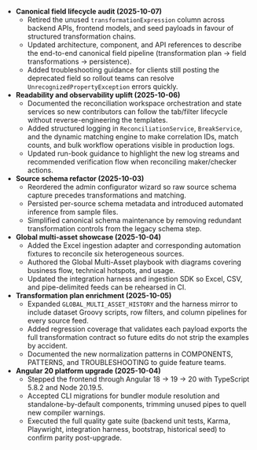 - **Canonical field lifecycle audit (2025-10-07)**
  - Retired the unused `transformationExpression` column across backend APIs, frontend models, and seed payloads in favour of structured transformation chains.
  - Updated architecture, component, and API references to describe the end-to-end canonical field pipeline (transformation plan → field transformations → persistence).
  - Added troubleshooting guidance for clients still posting the deprecated field so rollout teams can resolve `UnrecognizedPropertyException` errors quickly.
- **Readability and observability uplift (2025-10-06)**
  - Documented the reconciliation workspace orchestration and state services so new contributors can follow the tab/filter lifecycle without reverse-engineering the templates.
  - Added structured logging in `ReconciliationService`, `BreakService`, and the dynamic matching engine to make correlation IDs, match counts, and bulk workflow operations visible in production logs.
  - Updated run-book guidance to highlight the new log streams and recommended verification flow when reconciling maker/checker actions.
- **Source schema refactor (2025-10-03)**
  - Reordered the admin configurator wizard so raw source schema capture precedes transformations and matching.
  - Persisted per-source schema metadata and introduced automated inference from sample files.
  - Simplified canonical schema maintenance by removing redundant transformation controls from the legacy schema step.
- **Global multi-asset showcase (2025-10-04)**
  - Added the Excel ingestion adapter and corresponding automation fixtures to reconcile six heterogeneous sources.
  - Authored the Global Multi-Asset playbook with diagrams covering business flow, technical hotspots, and usage.
  - Updated the integration harness and ingestion SDK so Excel, CSV, and pipe-delimited feeds can be rehearsed in CI.
- **Transformation plan enrichment (2025-10-05)**
  - Expanded `GLOBAL_MULTI_ASSET_HISTORY` and the harness mirror to include dataset Groovy scripts, row filters, and
    column pipelines for every source feed.
  - Added regression coverage that validates each payload exports the full transformation contract so future edits do
    not strip the examples by accident.
  - Documented the new normalization patterns in COMPONENTS, PATTERNS, and TROUBLESHOOTING to guide feature teams.
- **Angular 20 platform upgrade (2025-10-04)**
  - Stepped the frontend through Angular 18 → 19 → 20 with TypeScript 5.8.2 and Node 20.19.5.
  - Accepted CLI migrations for bundler module resolution and standalone-by-default components, trimming unused pipes to quell new compiler warnings.
  - Executed the full quality gate suite (backend unit tests, Karma, Playwright, integration harness, bootstrap, historical seed) to confirm parity post-upgrade.
